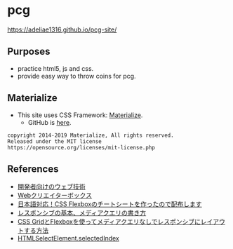 # pcg
https://adeliae1316.github.io/pcg-site/

## Purposes
- practice html5, js and css.
- provide easy way to throw coins for pcg.

## Materialize
- This site uses CSS Framework: [Materialize](https://materializecss.com/).
  - GitHub is [here](https://github.com/Dogfalo/materialize).

```
copyright 2014-2019 Materialize, All rights reserved.
Released under the MIT license
https://opensource.org/licenses/mit-license.php
```

## References
- [開発者向けのウェブ技術](https://developer.mozilla.org/ja/docs/Web)
- [Webクリエイターボックス](https://www.webcreatorbox.com/)
- [日本語対応！CSS Flexboxのチートシートを作ったので配布します](https://www.webcreatorbox.com/tech/css-flexbox-cheat-sheet)
- [レスポンシブの基本、メディアクエリの書き方](https://sole-color-blog.com/blog/71/)
- [CSS GridとFlexboxを使ってメディアクエリなしでレスポンシブにレイアウトする方法](https://parashuto.com/rriver/development/responsive-layout-with-css-grid-and-flexbox)
- [HTMLSelectElement.selectedIndex](https://developer.mozilla.org/en-US/docs/Web/API/HTMLSelectElement/selectedIndex)
